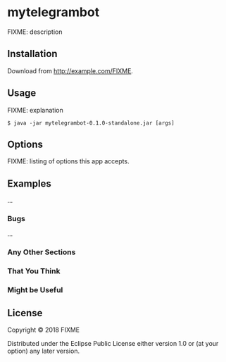 # mytelegrambot

FIXME: description

## Installation

Download from http://example.com/FIXME.

## Usage

FIXME: explanation

    $ java -jar mytelegrambot-0.1.0-standalone.jar [args]

## Options

FIXME: listing of options this app accepts.

## Examples

...

### Bugs

...

### Any Other Sections
### That You Think
### Might be Useful

## License

Copyright © 2018 FIXME

Distributed under the Eclipse Public License either version 1.0 or (at
your option) any later version.
